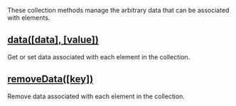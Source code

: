 These collection methods manage the arbitrary data that can be associated with elements.


## [data(\[data\], \[value\])](/api/data/)

Get or set data associated with each element in the collection.


## [removeData(\[key\])](/api/removeData/)

Remove data associated with each element in the collection.
